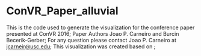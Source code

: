 # ConVR_Paper_alluvial
This is the code used to generate the visualization for the conference paper presented at ConVR 2016;
Paper Authors Joao P. Carneiro and Burcin Becerik-Gerber;
For any question please contact Joao P. Carneiro at jcarneir@usc.edu; 
This visualization was created based on ;
